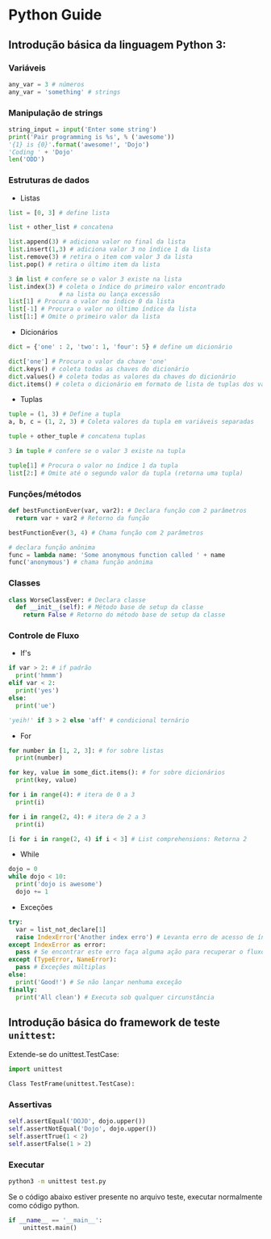 # Python Guide

## Introdução básica da linguagem Python 3:

### Variáveis

``` python
any_var = 3 # números
any_var = 'something' # strings
```

### Manipulação de strings

``` python
string_input = input('Enter some string')
print('Pair programming is %s', % ('awesome'))
'{1} is {0}'.format('awesome!', 'Dojo')
'Coding ' + 'Dojo'
len('ODD')
```

### Estruturas de dados

- Listas

``` python
list = [0, 3] # define lista

list + other_list # concatena

list.append(3) # adiciona valor no final da lista
list.insert(1,3) # adiciona valor 3 no índice 1 da lista
list.remove(3) # retira o item com valor 3 da lista
list.pop() # retira o último item da lista

3 in list # confere se o valor 3 existe na lista
list.index(3) # coleta o índice do primeiro valor encontrado           
              # na lista ou lança excessão
list[1] # Procura o valor no índice 0 da lista
list[-1] # Procura o valor no último índice da lista
list[1:] # Omite o primeiro valor da lista
```

- Dicionários

``` python
dict = {'one' : 2, 'two': 1, 'four': 5} # define um dicionário

dict['one'] # Procura o valor da chave 'one'
dict.keys() # coleta todas as chaves do dicionário
dict.values() # coleta todas as valores da chaves do dicionário
dict.items() # coleta o dicionário em formato de lista de tuplas dos valores
```

- Tuplas

``` python
tuple = (1, 3) # Define a tupla
a, b, c = (1, 2, 3) # Coleta valores da tupla em variáveis separadas

tuple + other_tuple # concatena tuplas

3 in tuple # confere se o valor 3 existe na tupla

tuple[1] # Procura o valor no índice 1 da tupla
list[2:] # Omite até o segundo valor da tupla (retorna uma tupla)
```

### Funções/métodos

``` python
def bestFunctionEver(var, var2): # Declara função com 2 parâmetros
  return var + var2 # Retorno da função

bestFunctionEver(3, 4) # Chama função com 2 parâmetros

# declara função anônima
func = lambda name: 'Some anonymous function called ' + name
func('anonymous') # chama função anônima
```

### Classes

``` python
class WorseClassEver: # Declara classe
  def __init__(self): # Método base de setup da classe
    return False # Retorno do método base de setup da classe
```

### Controle de Fluxo

- If's

``` python
if var > 2: # if padrão
  print('hmmm')
elif var < 2:
  print('yes')
else:
  print('ue')

'yeih!' if 3 > 2 else 'aff' # condicional ternário
```

- For

``` python
for number in [1, 2, 3]: # for sobre listas
  print(number)

for key, value in some_dict.items(): # for sobre dicionários
  print(key, value)

for i in range(4): # itera de 0 a 3
  print(i)

for i in range(2, 4): # itera de 2 a 3
  print(i)    

[i for i in range(2, 4) if i < 3] # List comprehensions: Retorna 2
```

- While

``` python
dojo = 0
while dojo < 10:
  print('dojo is awesome')
  dojo += 1
```

- Exceções

``` python
try:
  var = list_not_declare[1]
  raise IndexError('Another index erro') # Levanta erro de acesso de índice
except IndexError as error:
  pass # Se encontrar este erro faça alguma ação para recuperar o fluxo
except (TypeError, NameError):
  pass # Exceções múltiplas
else:
  print('Good!') # Se não lançar nenhuma exceção
finally:
  print('All clean') # Executa sob qualquer circunstância
```

## Introdução básica do framework de teste `unittest`:

Extende-se do unittest.TestCase:

``` python
import unittest

Class TestFrame(unittest.TestCase):
```

### Assertivas

``` python
self.assertEqual('DOJO', dojo.upper())
self.assertNotEqual('Dojo', dojo.upper())
self.assertTrue(1 < 2)
self.assertFalse(1 > 2)
```

### Executar

``` sh
python3 -m unittest test.py
```

Se o código abaixo estiver presente no arquivo teste, executar normalmente como código python.

``` python
if __name__ == '__main__':
    unittest.main()
```
